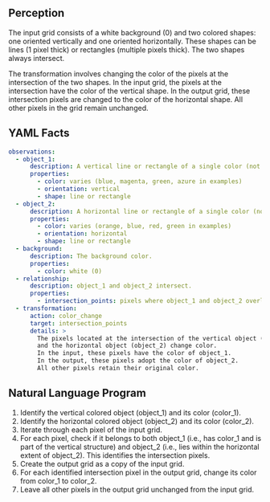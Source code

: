 ## Perception

The input grid consists of a white background (0) and two colored shapes: one oriented vertically and one oriented horizontally. These shapes can be lines (1 pixel thick) or rectangles (multiple pixels thick). The two shapes always intersect.

The transformation involves changing the color of the pixels at the intersection of the two shapes. In the input grid, the pixels at the intersection have the color of the vertical shape. In the output grid, these intersection pixels are changed to the color of the horizontal shape. All other pixels in the grid remain unchanged.

## YAML Facts


```yaml
observations:
  - object_1:
      description: A vertical line or rectangle of a single color (not white).
      properties:
        - color: varies (blue, magenta, green, azure in examples)
        - orientation: vertical
        - shape: line or rectangle
  - object_2:
      description: A horizontal line or rectangle of a single color (not white).
      properties:
        - color: varies (orange, blue, red, green in examples)
        - orientation: horizontal
        - shape: line or rectangle
  - background:
      description: The background color.
      properties:
        - color: white (0)
  - relationship:
      description: object_1 and object_2 intersect.
      properties:
        - intersection_points: pixels where object_1 and object_2 overlap.
  - transformation:
      action: color_change
      target: intersection_points
      details: >
        The pixels located at the intersection of the vertical object (object_1)
        and the horizontal object (object_2) change color.
        In the input, these pixels have the color of object_1.
        In the output, these pixels adopt the color of object_2.
        All other pixels retain their original color.
```


## Natural Language Program

1.  Identify the vertical colored object (object_1) and its color (color_1).
2.  Identify the horizontal colored object (object_2) and its color (color_2).
3.  Iterate through each pixel of the input grid.
4.  For each pixel, check if it belongs to both object_1 (i.e., has color_1 and is part of the vertical structure) and object_2 (i.e., lies within the horizontal extent of object_2). This identifies the intersection pixels.
5.  Create the output grid as a copy of the input grid.
6.  For each identified intersection pixel in the output grid, change its color from color_1 to color_2.
7.  Leave all other pixels in the output grid unchanged from the input grid.